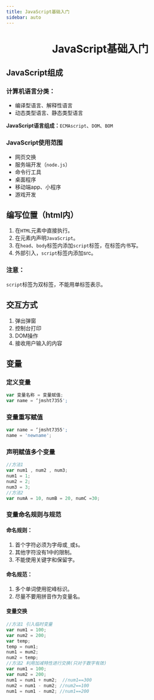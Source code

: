 ```yaml
---
title: JavaScript基础入门
sidebar: auto
---
```


# <center>JavaScript基础入门</center>

## JavaScript组成

### 计算机语言分类：

- 编译型语言、解释性语言
- 动态类型语言、静态类型语言

**JavaScript语言组成：**`ECMAscript`、`DOM`、`BOM`

### JavaScript使用范围

- 网页交换
- 服务端开发（`node.js`）
- 命令行工具
- 桌面程序
- 移动端app、小程序
- 游戏开发

## 编写位置（html内）

1. 在`HTML`元素中直接执行。
2. 在元素内声明`JavaScript`。
3. 在`head`、`body`标签内添加`script`标签，在标签内书写。
4. 外部引入，`script`标签内添加src。

### **注意：**

`script`标签为双标签，不能用单标签表示。

## 交互方式

1. 弹出弹窗
2. 控制台打印
3. DOM操作
4. 接收用户输入的内容

## 变量

### 定义变量

```javascript
var 变量名称 = 变量赋值;
var name = ‘jmsht7355';
```

### 变量重写赋值

```javascript
var name = ‘jmsht7355';
name = 'newname';
```

### 声明赋值多个变量

```javascript
//方法1
var num1 , num2 , num3;
num1 = 1;
num2 = 2;
num3 = 3;
//方法2
var numA = 10, numB = 20, numC =30;
```

### 变量命名规则与规范

#### 命名规则：

1. 首个字符必须为字母或`_`或`$`。
2. 其他字符没有1中的限制。
3. 不能使用关键字和保留字。

#### 命名规范：

1. 多个单词使用驼峰标识。
2. 尽量不要用拼音作为变量名。

#### 变量交换

```javascript
//方法1 引入临时变量
var num1 = 100;
var num2 = 200;
var temp;
temp = num1;
num1 = mum2;
num2 = temp;
//方法2 利用加减特性进行交换(只对于数字有效)
var num1 = 100;
var num2 = 200;
num1 = num1 + num2;  //num1==300
num2 = num1 - num2; //num2==100
num1 = num1 - num2; //num1==200
```

